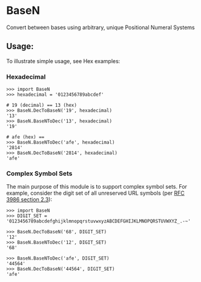 # BaseN
Convert between bases using arbitrary, unique Positional Numeral Systems

## Usage:
To illustrate simple usage, see Hex examples:

### Hexadecimal
```
>>> import BaseN
>>> hexadecimal = '0123456789abcdef'

# 19 (decimal) == 13 (hex)
>>> BaseN.DecToBaseN('19', hexadecimal)
'13'
>>> BaseN.BaseNToDec('13', hexadecimal)
'19'

# afe (hex) == 
>>> BaseN.BaseNToDec('afe', hexadecimal)
'2814'
>>> BaseN.DecToBaseN('2814', hexadecimal)
'afe'

```

### Complex Symbol Sets
The main purpose of this module is to support complex symbol sets. For example, consider the digit set of all unreserved URL symbols (per [RFC 3986 section 2.3](https://tools.ietf.org/html/rfc3986#section-2.3)):

```
>>> import BaseN
>>> DIGIT_SET = '0123456789abcdefghijklmnopqrstuvwxyzABCDEFGHIJKLMNOPQRSTUVWXYZ_.-~'

>>> BaseN.DecToBaseN('68', DIGIT_SET)
'12'
>>> BaseN.BaseNToDec('12', DIGIT_SET)
'68'

>>> BaseN.BaseNToDec('afe', DIGIT_SET)
'44564'
>>> BaseN.DecToBaseN('44564', DIGIT_SET)
'afe'

```
